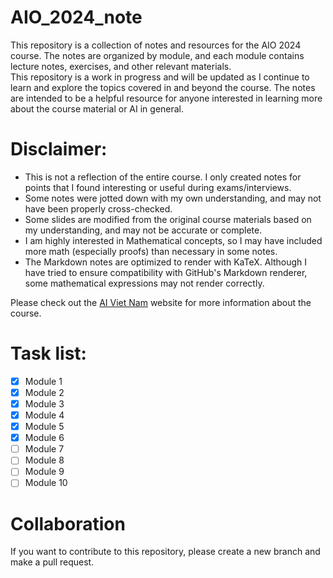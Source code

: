 # AIO_2024_note
This repository is a collection of notes and resources for the AIO 2024 course. The notes are organized by module, and each module contains lecture notes, exercises, and other relevant materials.  
This repository is a work in progress and will be updated as I continue to learn and explore the topics covered in and beyond the course. The notes are intended to be a helpful resource for anyone interested in learning more about the course material or AI in general.

# Disclaimer:
- This is not a reflection of the entire course. I only created notes for points that I found interesting or useful during exams/interviews.
- Some notes were jotted down with my own understanding, and may not have been properly cross-checked. 
- Some slides are modified from the original course materials based on my understanding, and may not be accurate or complete.
- I am highly interested in Mathematical concepts, so I may have included more math (especially proofs) than necessary in some notes.
- The Markdown notes are optimized to render with KaTeX. Although I have tried to ensure compatibility with GitHub's Markdown renderer, some mathematical expressions may not render correctly.

Please check out the [AI Viet Nam](https://www.facebook.com/aivietnam.edu.vn) website for more information about the course.

# Task list:
- [x] Module 1
- [x] Module 2
- [x] Module 3
- [x] Module 4
- [x] Module 5
- [x] Module 6
- [ ] Module 7
- [ ] Module 8
- [ ] Module 9
- [ ] Module 10

# Collaboration
If you want to contribute to this repository, please create a new branch and make a pull request.
